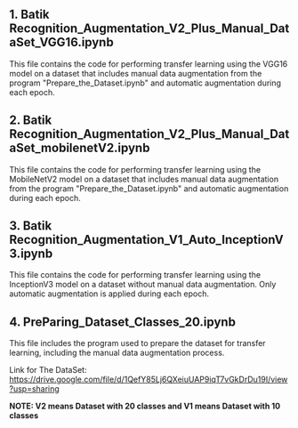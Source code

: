 ## 1. Batik Recognition_Augmentation_V2_Plus_Manual_DataSet_VGG16.ipynb
This file contains the code for performing transfer learning using the VGG16 model on a dataset that includes manual data augmentation from the program "Prepare_the_Dataset.ipynb" and automatic augmentation during each epoch.

## 2. Batik Recognition_Augmentation_V2_Plus_Manual_DataSet_mobilenetV2.ipynb
This file contains the code for performing transfer learning using the MobileNetV2 model on a dataset that includes manual data augmentation from the program "Prepare_the_Dataset.ipynb" and automatic augmentation during each epoch.

## 3. Batik Recognition_Augmentation_V1_Auto_InceptionV3.ipynb
This file contains the code for performing transfer learning using the InceptionV3 model on a dataset without manual data augmentation. Only automatic augmentation is applied during each epoch.

## 4. PreParing_Dataset_Classes_20.ipynb
This file includes the program used to prepare the dataset for transfer learning, including the manual data augmentation process.

Link for The DataSet: https://drive.google.com/file/d/1QefY85Lj6QXeiuUAP9iqT7vGkDrDu19I/view?usp=sharing

**NOTE: V2 means Dataset with 20 classes and V1 means Dataset with 10 classes**
